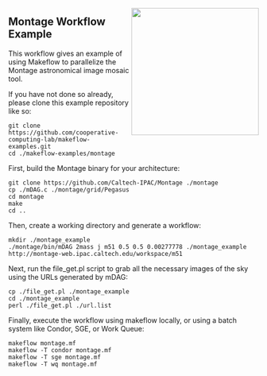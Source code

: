 <img align=right src=montage.png width=256></img>

Montage Workflow Example
------------------------

This workflow gives an example of using Makeflow to parallelize
the Montage astronomical image mosaic tool.

If you have not done so already, please clone this example repository like so:
```
git clone https://github.com/cooperative-computing-lab/makeflow-examples.git
cd ./makeflow-examples/montage
```

First, build the Montage binary for your architecture:

```
git clone https://github.com/Caltech-IPAC/Montage ./montage
cp ./mDAG.c ./montage/grid/Pegasus
cd montage
make
cd ..
```

Then, create a working directory and generate a workflow:

```
mkdir ./montage_example
./montage/bin/mDAG 2mass j m51 0.5 0.5 0.00277778 ./montage_example http://montage-web.ipac.caltech.edu/workspace/m51
```

Next, run the file_get.pl script to grab all the necessary images of the sky using the URLs generated by mDAG:

```
cp ./file_get.pl ./montage_example
cd ./montage_example
perl ./file_get.pl ./url.list
```

Finally, execute the workflow using makeflow locally,
or using a batch system like Condor, SGE, or Work Queue:

```
makeflow montage.mf
makeflow -T condor montage.mf
makeflow -T sge montage.mf
makeflow -T wq montage.mf
```
